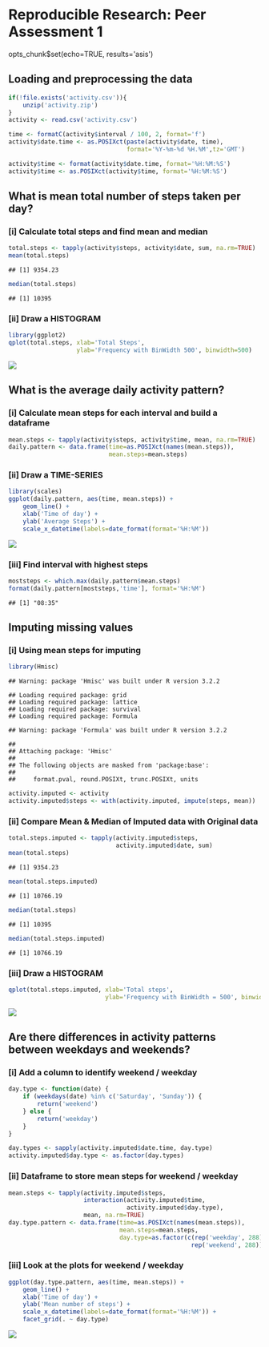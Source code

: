 # Reproducible Research: Peer Assessment 1
opts_chunk$set(echo=TRUE, results='asis')

## Loading and preprocessing the data


```r
if(!file.exists('activity.csv')){
    unzip('activity.zip')
}
activity <- read.csv('activity.csv')

time <- formatC(activity$interval / 100, 2, format='f')
activity$date.time <- as.POSIXct(paste(activity$date, time),
                                 format='%Y-%m-%d %H.%M',tz='GMT')

activity$time <- format(activity$date.time, format='%H:%M:%S')
activity$time <- as.POSIXct(activity$time, format='%H:%M:%S')
```

## What is mean total number of steps taken per day?

### [i] Calculate total steps and find mean and median


```r
total.steps <- tapply(activity$steps, activity$date, sum, na.rm=TRUE)
mean(total.steps)
```

```
## [1] 9354.23
```

```r
median(total.steps)
```

```
## [1] 10395
```

### [ii] Draw a HISTOGRAM


```r
library(ggplot2)
qplot(total.steps, xlab='Total Steps', 
                   ylab='Frequency with BinWidth 500', binwidth=500)
```

![](PA1_template_files/figure-html/unnamed-chunk-3-1.png) 

## What is the average daily activity pattern?

### [i] Calculate mean steps for each interval and build a dataframe


```r
mean.steps <- tapply(activity$steps, activity$time, mean, na.rm=TRUE)
daily.pattern <- data.frame(time=as.POSIXct(names(mean.steps)),
                            mean.steps=mean.steps)
```

### [ii] Draw a TIME-SERIES


```r
library(scales)
ggplot(daily.pattern, aes(time, mean.steps)) + 
    geom_line() +
    xlab('Time of day') +
    ylab('Average Steps') +
    scale_x_datetime(labels=date_format(format='%H:%M'))
```

![](PA1_template_files/figure-html/unnamed-chunk-5-1.png) 

### [iii] Find interval with highest steps


```r
moststeps <- which.max(daily.pattern$mean.steps)
format(daily.pattern[moststeps,'time'], format='%H:%M')
```

```
## [1] "08:35"
```

## Imputing missing values

### [i] Using mean steps for imputing


```r
library(Hmisc)
```

```
## Warning: package 'Hmisc' was built under R version 3.2.2
```

```
## Loading required package: grid
## Loading required package: lattice
## Loading required package: survival
## Loading required package: Formula
```

```
## Warning: package 'Formula' was built under R version 3.2.2
```

```
## 
## Attaching package: 'Hmisc'
## 
## The following objects are masked from 'package:base':
## 
##     format.pval, round.POSIXt, trunc.POSIXt, units
```

```r
activity.imputed <- activity
activity.imputed$steps <- with(activity.imputed, impute(steps, mean))
```

### [ii] Compare Mean & Median of Imputed data with Original data


```r
total.steps.imputed <- tapply(activity.imputed$steps, 
                              activity.imputed$date, sum)
mean(total.steps)
```

```
## [1] 9354.23
```

```r
mean(total.steps.imputed)
```

```
## [1] 10766.19
```

```r
median(total.steps)
```

```
## [1] 10395
```

```r
median(total.steps.imputed)
```

```
## [1] 10766.19
```

### [iii] Draw a HISTOGRAM


```r
qplot(total.steps.imputed, xlab='Total steps', 
                           ylab='Frequency with BinWidth = 500', binwidth=500)
```

![](PA1_template_files/figure-html/unnamed-chunk-9-1.png) 

## Are there differences in activity patterns between weekdays and weekends?

### [i] Add a column to identify weekend / weekday


```r
day.type <- function(date) {
    if (weekdays(date) %in% c('Saturday', 'Sunday')) {
        return('weekend')
    } else {
        return('weekday')
    }
}

day.types <- sapply(activity.imputed$date.time, day.type)
activity.imputed$day.type <- as.factor(day.types)
```

### [ii] Dataframe to store mean steps for weekend / weekday


```r
mean.steps <- tapply(activity.imputed$steps, 
                     interaction(activity.imputed$time,
                                 activity.imputed$day.type),
                     mean, na.rm=TRUE)
day.type.pattern <- data.frame(time=as.POSIXct(names(mean.steps)),
                               mean.steps=mean.steps,
                               day.type=as.factor(c(rep('weekday', 288),
                                                   rep('weekend', 288))))
```

### [iii] Look at the plots for weekend / weekday


```r
ggplot(day.type.pattern, aes(time, mean.steps)) + 
    geom_line() +
    xlab('Time of day') +
    ylab('Mean number of steps') +
    scale_x_datetime(labels=date_format(format='%H:%M')) +
    facet_grid(. ~ day.type)
```

![](PA1_template_files/figure-html/unnamed-chunk-12-1.png) 
